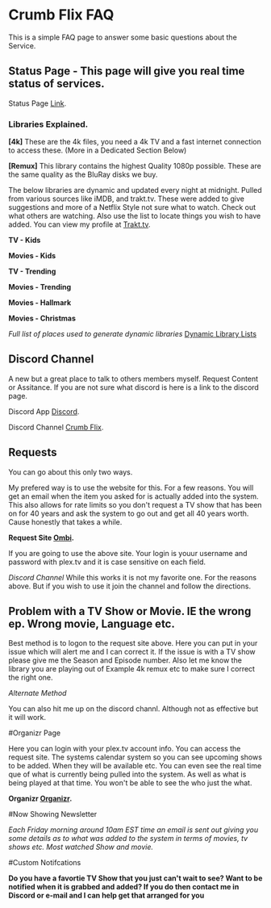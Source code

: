 # Crumb Flix FAQ

This is a simple FAQ page to answer some basic questions about the Service.

## Status Page - This page will give you real time status of services.

Status Page [Link](https://status.kickthetree.com).

### Libraries Explained.

**[4k]** These are the 4k files, you need a 4k TV and a fast internet connection to access these. (More in a Dedicated Section Below)

**[Remux]** This library contains the highest Quality 1080p possible. These are the same quality as the BluRay disks we buy.

The below libraries are dynamic and updated every night at midnight. Pulled from various sources like iMDB, and trakt.tv.
These were added to give suggestions and more of a Netflix Style not sure what to watch. Check out what others are watching.
Also use the list to locate things you wish to have added.
You can view my profile at [Trakt.tv](https://trakt.tv/users/crumb4life).

**TV - Kids** 

**Movies - Kids** 

**TV - Trending** 

**Movies - Trending** 

**Movies - Hallmark** 

**Movies - Christmas**

*Full list of places used to generate dynamic libraries*
[Dynamic Library Lists](/traktlists.md)

## Discord Channel

A new but a great place to talk to others members myself. Request Content or Assitance. 
If you are not sure what discord is here is a link to the discord page.

Discord App [Discord](https://discordapp.com/).

Discord Channel [Crumb Flix](https://discord.gg/Ycjqxvv).


## Requests

You can go about this only two ways.

My prefered way is to use the website for this. For a few reasons. You will get an email when the item you asked for is actually added into the system. This also allows for rate limits so you don't request a TV show that has been on for 40 years and ask the system to go out and get all 40 years worth. Cause honestly that takes a while.

**Request Site [Ombi](https://kickthetree.com/).**

If you are going to use the above site. Your login is youur username and password with plex.tv and it is case sensitive on each field. 

*Discord Channel* While this works it is not my favorite one. For the reasons above. But if you wish to use it join the channel and follow the directions.


## Problem with a TV Show or Movie. IE the wrong ep. Wrong movie, Language etc.

Best method is to logon to the request site above. Here you can put in your issue which will alert me and I can correct it. 
If the issue is with a TV show please give me the Season and Episode number.
Also let me know the library you are playing out of Example 4k remux etc to make sure I correct the right one.

*Alternate Method*

You can also hit me up on the discord channl. Although not as effective but it will work.

#Organizr Page

Here you can login with your plex.tv account info. You can access the request site. The systems calendar system so you can see upcoming shows to be added. When they will be available etc. You can even see the real time que of what is currently being pulled into the system.
As well as what is being played at that time. You won't be able to see the who just the what.

**Organizr [Organizr](https://organizr.kickthetree.com/).**

#Now Showing Newsletter

*Each Friday morning around 10am EST time an email is sent out giving you some details as to what was added to the system in terms of movies, tv shows etc. Most watched Show and movie.*

#Custom Notifcations

**Do you have a favortie TV Show that you just can't wait to see? Want to be notified when it is grabbed and added? If you do then contact me in Discord or e-mail and I can help get that arranged for you**

